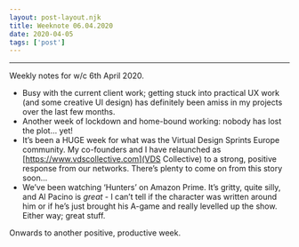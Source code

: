```yaml
---
layout: post-layout.njk 
title: Weeknote 06.04.2020
date: 2020-04-05
tags: ['post']
---
```


*****
<!-- Excerpt Start -->
Weekly notes for w/c 6th April 2020.<!-- Excerpt End -->

- Busy with the current client work; getting stuck into practical UX work (and some creative UI design) has definitely been amiss in my projects over the last few months.
- Another week of lockdown and home-bound working: nobody has lost the plot... yet!
- It’s been a HUGE week for what was the Virtual Design Sprints Europe community. My co-founders and I have relaunched as [https://www.vdscollective.com](VDS Collective) to a strong, positive response from our networks. There’s plenty to come on from this story soon...
- We’ve been watching ‘Hunters’ on Amazon Prime. It’s gritty, quite silly, and Al Pacino is *great* - I can’t tell if the character was written around him or if he’s just brought his A-game and really levelled up the show. Either way; great stuff.

Onwards to another positive, productive week.
